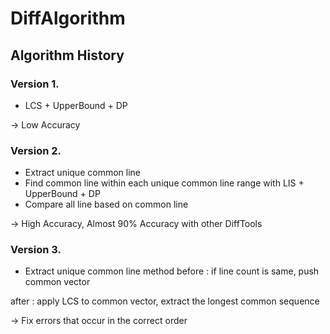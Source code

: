 # DiffAlgorithm


## Algorithm History


### Version 1.
- LCS + UpperBound + DP


-> Low Accuracy

### Version 2.
- Extract unique common line
- Find common line within each unique common line range with LIS + UpperBound + DP
- Compare all line based on common line


-> High Accuracy, Almost 90% Accuracy with other DiffTools

### Version 3.

- Extract unique common line method
before : if line count is same, push common vector



after : apply LCS to common vector, extract the longest common sequence

-> Fix errors that occur in the correct order
